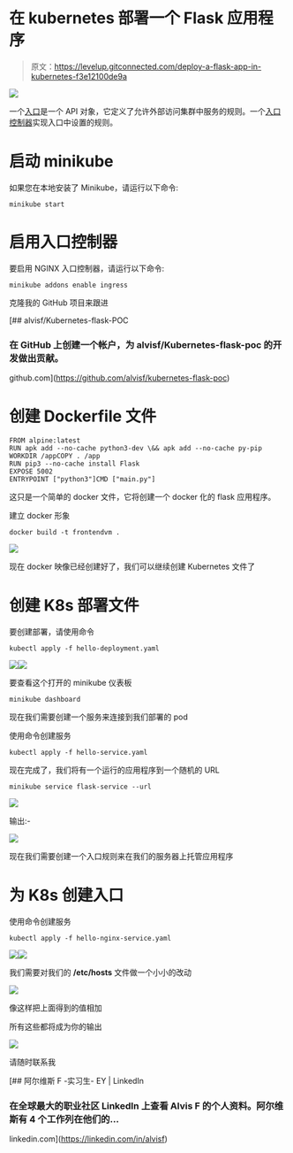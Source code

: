 # 在 kubernetes 部署一个 Flask 应用程序

> 原文：<https://levelup.gitconnected.com/deploy-a-flask-app-in-kubernetes-f3e12100de9a>

![](img/d0e33741ff644b37a524b12dec198d1c.png)

一个[入口](https://kubernetes.io/docs/concepts/services-networking/ingress/)是一个 API 对象，它定义了允许外部访问集群中服务的规则。一个[入口控制器](https://kubernetes.io/docs/concepts/services-networking/ingress-controllers/)实现入口中设置的规则。

# 启动 minikube

如果您在本地安装了 Minikube，请运行以下命令:

```
minikube start
```

# 启用入口控制器

要启用 NGINX 入口控制器，请运行以下命令:

```
minikube addons enable ingress
```

克隆我的 GitHub 项目来跟进

[](https://github.com/alvisf/kubernetes-flask-poc) [## alvisf/Kubernetes-flask-POC

### 在 GitHub 上创建一个帐户，为 alvisf/Kubernetes-flask-poc 的开发做出贡献。

github.com](https://github.com/alvisf/kubernetes-flask-poc) 

# 创建 Dockerfile 文件

```
FROM alpine:latest
RUN apk add --no-cache python3-dev \&& apk add --no-cache py-pip
WORKDIR /appCOPY . /app
RUN pip3 --no-cache install Flask
EXPOSE 5002
ENTRYPOINT ["python3"]CMD ["main.py"]
```

这只是一个简单的 docker 文件，它将创建一个 docker 化的 flask 应用程序。

建立 docker 形象

```
docker build -t frontendvm .
```

![](img/e5768286a7eb827e2e7bf0e6ea3a9b31.png)

现在 docker 映像已经创建好了，我们可以继续创建 Kubernetes 文件了

# 创建 K8s 部署文件

要创建部署，请使用命令

```
kubectl apply -f hello-deployment.yaml
```

![](img/8cffb4979a168f57e42c05b30053b9c0.png)![](img/7de95feea974e50da6e24c071b794e76.png)

要查看这个打开的 minikube 仪表板

```
minikube dashboard
```

现在我们需要创建一个服务来连接到我们部署的 pod

使用命令创建服务

```
kubectl apply -f hello-service.yaml
```

现在完成了，我们将有一个运行的应用程序到一个随机的 URL

```
minikube service flask-service --url
```

![](img/569f55312404f15d6b5023f1f5ff6f29.png)

输出:-

![](img/46fa72a876d6775b415e5f8f66657fc2.png)

现在我们需要创建一个入口规则来在我们的服务器上托管应用程序

# 为 K8s 创建入口

使用命令创建服务

```
kubectl apply -f hello-nginx-service.yaml
```

![](img/51ab35ea46b90ae6c11b7e40eba18bf4.png)![](img/01e4ec23cccbf21554ece985207f25f8.png)

我们需要对我们的 **/etc/hosts** 文件做一个小小的改动

![](img/d7d5d68f4549710615f757096919991d.png)

像这样把上面得到的值相加

所有这些都将成为你的输出

![](img/97fe734f50853a2d54ad204326c80375.png)

请随时联系我

[](https://linkedin.com/in/alvisf) [## 阿尔维斯 F -实习生- EY | LinkedIn

### 在全球最大的职业社区 LinkedIn 上查看 Alvis F 的个人资料。阿尔维斯有 4 个工作列在他们的…

linkedin.com](https://linkedin.com/in/alvisf)